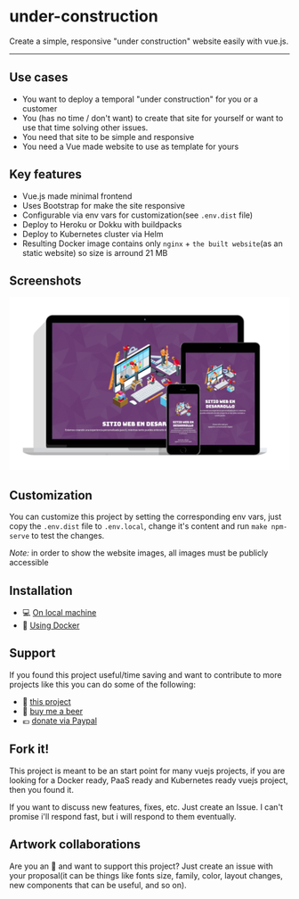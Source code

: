 # under-construction

Create a simple, responsive "under construction" website easily with vue.js.

---
## Use cases

- You want to deploy a temporal "under construction" for you or a customer
- You (has no time / don't want) to create that site for yourself or want to use that time solving other issues.
- You need that site to be simple and responsive
- You need a Vue made website to use as template for yours


## Key features

- Vue.js made minimal frontend
- Uses Bootstrap for make the site responsive
- Configurable via env vars for customization(see `.env.dist` file)
- Deploy to Heroku or Dokku with buildpacks
- Deploy to Kubernetes cluster via Helm
- Resulting Docker image contains only `nginx` + `the built website`(as an static website) so size is arround 21 MB


## Screenshots

![](docs/images/responsive.png)


## Customization

You can customize this project by setting the corresponding env vars, just copy the `.env.dist` file to `.env.local`, change it's content and run `make npm-serve` to test the changes.

*Note:* in order to show the website images, all images must be publicly accessible

## Installation
- 💻 [On local machine](docs/installation.md#-on-local-machine)
- 🐋 [Using Docker](docs/installation.md#-using-docker)

## Support
If you found this project useful/time saving and want to contribute to more projects like this you can do some of the following:
- 🌟 [this project](https://github.com/agapanto/under-construction/)
- 🍻 [buy me a beer](https://www.buymeacoffee.com/mcueto)
- 💶 [donate via Paypal](https://www.paypal.me/mcuetodeveloper)

## Fork it!
This project is meant to be an start point for many vuejs projects, if you are looking for a Docker ready, PaaS ready and Kubernetes ready vuejs project, then you found it.

If you want to discuss new features, fixes, etc. Just create an Issue. I can't promise i'll respond fast, but i will respond to them eventually.

## Artwork collaborations
Are you an 🎨 and want to support this project? Just create an issue with your proposal(it can be things like fonts size, family, color, layout changes, new components that can be useful, and so on).
